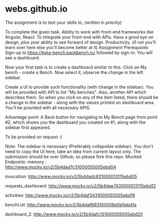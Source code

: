 # webs.github.io


The assignment is to test your skills to, (written in priority)

To complete the given task.
Ability to work with front-end frameworks like Angular, React.
To integrate your front-end with APIs.
Have a good eye on design, plus your ability to see forward of design.
Productivity. (if not you'll learn over here else you'll become better at it)
Assignment
Prerequisite: Sign-up to https://beta-bench.backbench.io/ followed by sign-in. You will see a dashboard.

Now your first task is to create a dashboard similar to this.
Click on My bench - create a Bench. Now select it, observe the change in the left sidebar.

Create a UI to provide such functionality (with change in the sidebar). You will be provided with API to list "My benches". Also, another API which describes them. So when you click on any of the item listed, there should be a change in the sidebar - along with the values printed on dashboard area.
You'll be provided with all necessary APIS.

Advantage point:
A Back button for navigating to My Bench page from point #2, which shows you the dashboard you created on #1, along with the sidebar first appeared.

To be provided on request :)

Note:
The sidebar is necessary (Preferably collapsible sidebar).
You don't need to copy the UI here, take an idea from current layout only.
The submission should be over Github, so please fork this repo.
Mocked Endpoints:
memory : http://www.mocky.io/v2/5b4dad7c31000055005ebd04

invocation: http://www.mocky.io/v2/5b4dadc831000013115ebd05

requests_dashboard: http://www.mocky.io/v2/5b4dae7431000013115ebd12

activities: http://www.mocky.io/v2/5b4daf3431000055005ebd18

benchList: http://www.mocky.io/v2/5b4daf683100006e0b5ebd1a

dashboard_2: http://www.mocky.io/v2/5b4dafc131000055005ebd20
